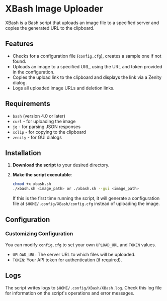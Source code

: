 # XBash Image Uploader

XBash is a Bash script that uploads an image file to a specified server and copies the generated URL to the clipboard.

## Features

- Checks for a configuration file (`config.cfg`), creates a sample one if not found.
- Uploads an image to a specified URL, using the URL and token provided in the configuration.
- Copies the upload link to the clipboard and displays the link via a Zenity dialog.
- Logs all uploaded image URLs and deletion links.

## Requirements

- `bash` (version 4.0 or later)
- `curl` - for uploading the image
- `jq` - for parsing JSON responses
- `xclip` - for copying to the clipboard
- `zenity` - for GUI dialogs

## Installation

1. **Download the script** to your desired directory.
2. **Make the script executable**:

   ```bash
   chmod +x xbash.sh
   ./xbash.sh <image_path> or ./xbash.sh --gui <image_path>
   ```

   If this is the first time running the script, it will generate a configuration file at `$HOME/.config/XBash/config.cfg` instead of uploading the image.

## Configuration
### Customizing Configuration

You can modify `config.cfg` to set your own `UPLOAD_URL` and `TOKEN` values.

- `UPLOAD_URL`: The server URL to which files will be uploaded.
- `TOKEN`: Your API token for authentication (if required).

## Logs

The script writes logs to `$HOME/.config/XBash/XBash.log`. Check this log file for information on the script's operations and error messages.
